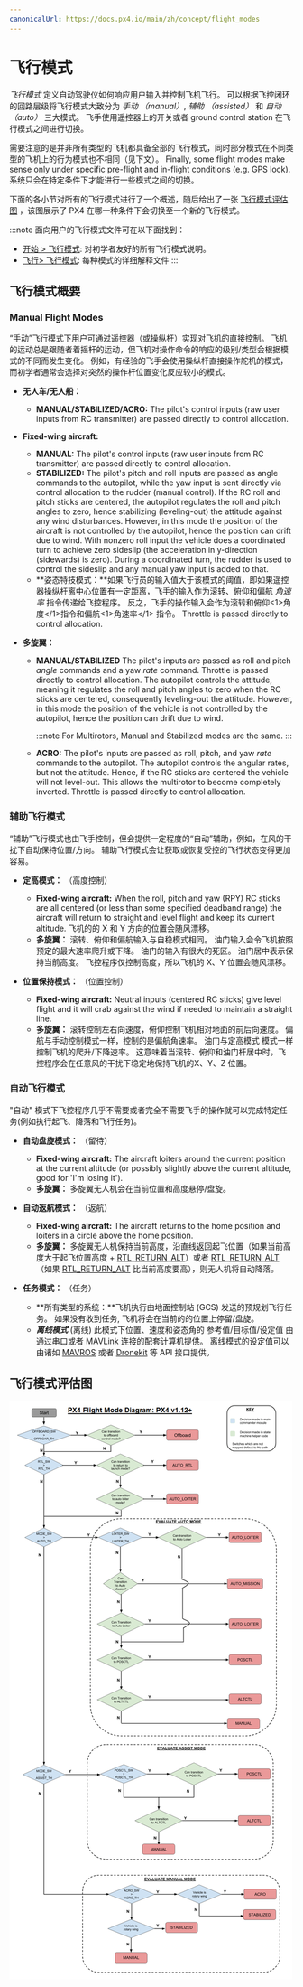 ```yaml
---
canonicalUrl: https://docs.px4.io/main/zh/concept/flight_modes
---
```


# 飞行模式

*飞行模式* 定义自动驾驶仪如何响应用户输入并控制飞机飞行。 可以根据飞控闭环的回路层级将飞行模式大致分为 *手动 （manual）*, *辅助 （assisted）* 和 *自动 （auto）* 三大模式。 飞手使用遥控器上的开关或者 ground control station 在飞行模式之间进行切换。

需要注意的是并非所有类型的飞机都具备全部的飞行模式，同时部分模式在不同类型的飞机上的行为模式也不相同（见下文）。 Finally, some flight modes make sense only under specific pre-flight and in-flight conditions (e.g. GPS lock). 系统只会在特定条件下才能进行一些模式之间的切换。

下面的各小节对所有的飞行模式进行了一个概述，随后给出了一张 [飞行模式评估图](#flight-mode-evaluation-diagram) ，该图展示了 PX4 在哪一种条件下会切换至一个新的飞行模式。

:::note
面向用户的飞行模式文件可在以下面找到：
- [开始 > 飞行模式](../getting_started/flight_modes.md): 对初学者友好的所有飞行模式说明。
- [飞行> 飞行模式](../flight_modes/README.md): 每种模式的详细解释文件
:::

## 飞行模式概要

### Manual Flight Modes

“手动”飞行模式下用户可通过遥控器（或操纵杆）实现对飞机的直接控制。 飞机的运动总是跟随者着摇杆的运动，但飞机对操作命令的响应的级别/类型会根据模式的不同而发生变化。 例如，有经验的飞手会使用操纵杆直接操作舵机的模式，而初学者通常会选择对突然的操作杆位置变化反应较小的模式。

- **无人车/无人船：**
  * **MANUAL/STABILIZED/ACRO:** The pilot's control inputs (raw user inputs from RC transmitter) are passed directly to control allocation.

- **Fixed-wing aircraft:**

  - **MANUAL:** The pilot's control inputs (raw user inputs from RC transmitter) are passed directly to control allocation.
  - **STABILIZED:** The pilot's pitch and roll inputs are passed as angle commands to the autopilot, while the yaw input is sent directly via control allocation to the rudder (manual control). If the RC roll and pitch sticks are centered, the autopilot regulates the roll and pitch angles to zero, hence stabilizing (leveling-out) the attitude against any wind disturbances. However, in this mode the position of the aircraft is not controlled by the autopilot, hence the position can drift due to wind. With nonzero roll input the vehicle does a coordinated turn to achieve zero sideslip (the acceleration in y-direction (sidewards) is zero). During a coordinated turn, the rudder is used to control the sideslip and any manual yaw input is added to that.
  - **姿态特技模式：**如果飞行员的输入值大于该模式的阈值，即如果遥控器操纵杆离中心位置有一定距离，飞手的输入作为滚转、俯仰和偏航 *角速率* 指令传递给飞控程序。 反之，飞手的操作输入会作为滚转和俯仰<1>角度</1>指令和偏航<1>角速率</1> 指令。 Throttle is passed directly to control allocation.

- **多旋翼：**

  - **MANUAL/STABILIZED** The pilot's inputs are passed as roll and pitch *angle* commands and a yaw *rate* command. Throttle is passed directly to control allocation. The autopilot controls the attitude, meaning it regulates the roll and pitch angles to zero when the RC sticks are centered, consequently leveling-out the attitude. However, in this mode the position of the vehicle is not controlled by the autopilot, hence the position can drift due to wind.

    :::note
For Multirotors, Manual and Stabilized modes are the same.
:::

  - **ACRO:** The pilot's inputs are passed as roll, pitch, and yaw *rate* commands to the autopilot. The autopilot controls the angular rates, but not the attitude. Hence, if the RC sticks are centered the vehicle will not level-out. This allows the multirotor to become completely inverted. Throttle is passed directly to control allocation.

### 辅助飞行模式

“辅助”飞行模式也由飞手控制，但会提供一定程度的“自动”辅助，例如，在风的干扰下自动保持位置/方向。 辅助飞行模式会让获取或恢复受控的飞行状态变得更加容易。

- **定高模式：** （高度控制）

  - **Fixed-wing aircraft:** When the roll, pitch and yaw (RPY) RC sticks are all centered (or less than some specified deadband range) the aircraft will return to straight and level flight and keep its current altitude. 飞机的的 X 和 Y 方向的位置会随风漂移。
  - **多旋翼：** 滚转、俯仰和偏航输入与自稳模式相同。 油门输入会令飞机按照预定的最大速率爬升或下降。 油门的输入有很大的死区。 油门居中表示保持当前高度。 飞控程序仅控制高度，所以飞机的 X、Y 位置会随风漂移。
- **位置保持模式：** （位置控制）

  - **Fixed-wing aircraft:** Neutral inputs (centered RC sticks) give level flight and it will crab against the wind if needed to maintain a straight line.
  - **多旋翼：** 滚转控制左右向速度，俯仰控制飞机相对地面的前后向速度。 偏航与手动控制模式一样，控制的是偏航角速率。 油门与定高模式 模式一样控制飞机的爬升/下降速率。 这意味着当滚转、俯仰和油门杆居中时，飞控程序会在任意风的干扰下稳定地保持飞机的X、Y、Z 位置。

### 自动飞行模式

"自动" 模式下飞控程序几乎不需要或者完全不需要飞手的操作就可以完成特定任务(例如执行起飞、降落和飞行任务)。

- **自动盘旋模式：** （留待）

  - **Fixed-wing aircraft:** The aircraft loiters around the current position at the current altitude (or possibly slightly above the current altitude, good for 'I'm losing it').
  - **多旋翼：** 多旋翼无人机会在当前位置和高度悬停/盘旋。
- **自动返航模式：** （返航）

  - **Fixed-wing aircraft:** The aircraft returns to the home position and loiters in a circle above the home position.
  - **多旋翼：** 多旋翼无人机保持当前高度，沿直线返回起飞位置（如果当前高度大于起飞位置高度 + [RTL_RETURN_ALT](../advanced/parameter_reference.md#RTL_RETURN_ALT)）或者 [RTL_RETURN_ALT](../advanced/parameter_reference.md#RTL_RETURN_ALT) （如果 [RTL_RETURN_ALT](../advanced/parameter_reference.md#RTL_RETURN_ALT) 比当前高度要高），则无人机将自动降落。
- **任务模式：** （任务）
  - **所有类型的系统：**飞机执行由地面控制站 (GCS) 发送的预规划飞行任务。 如果没有收到任务, 飞机将会在当前的的位置上停留/盘旋。
  - ***离线模式*** (离线) 此模式下位置、速度和姿态角的 参考值/目标值/设定值 由通过串口或者 MAVLink 连接的配套计算机提供。 离线模式的设定值可以由诸如 [MAVROS](https://github.com/mavlink/mavros) 或者 [Dronekit](http://dronekit.io) 等 API 接口提供。

## 飞行模式评估图

![Commander Flow diagram](../../assets/diagrams/commander-flow-diagram.png)
